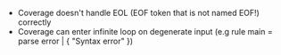 - Coverage doesn't handle EOL (EOF token that is not named EOF!) correctly
- Coverage can enter infinite loop on degenerate input
  (e.g rule main = parse error | { "Syntax error" })

